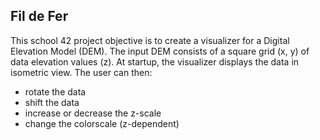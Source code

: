 ## Fil de Fer
This school 42 project objective is to create a visualizer for a Digital Elevation Model (DEM). The input DEM consists of a square grid (x, y) of data elevation values (z). At startup, the visualizer displays the data in isometric view. The user can then:
* rotate the data
* shift the data
* increase or decrease the z-scale
* change the colorscale (z-dependent)
